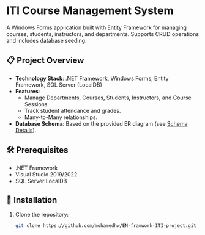 # ITI Course Management System

A Windows Forms application built with Entity Framework for managing courses, students, instructors, and departments. Supports CRUD operations and includes database seeding.

## 📋 Project Overview
- **Technology Stack**: .NET Framework, Windows Forms, Entity Framework, SQL Server (LocalDB)
- **Features**:
  - Manage Departments, Courses, Students, Instructors, and Course Sessions.
  - Track student attendance and grades.
  - Many-to-Many relationships.
- **Database Schema**: Based on the provided ER diagram (see [Schema Details](./schema.jpeg)).

## 🛠️ Prerequisites
- .NET Framework
- Visual Studio 2019/2022
- SQL Server LocalDB

## 🚀 Installation
1. Clone the repository:
   ```bash
   git clone https://github.com/mohamedhw/EN-framwork-ITI-project.git
